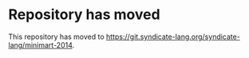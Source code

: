 # Repository has moved

This repository has moved to <https://git.syndicate-lang.org/syndicate-lang/minimart-2014>.
